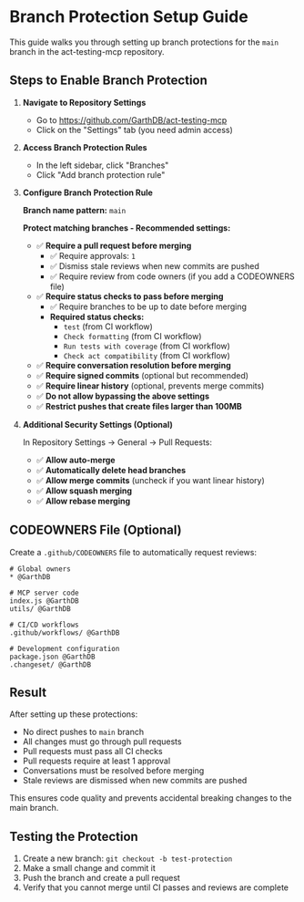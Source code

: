 # Branch Protection Setup Guide

This guide walks you through setting up branch protections for the `main` branch in the act-testing-mcp repository.

## Steps to Enable Branch Protection

1. **Navigate to Repository Settings**
   - Go to https://github.com/GarthDB/act-testing-mcp
   - Click on the "Settings" tab (you need admin access)

2. **Access Branch Protection Rules**
   - In the left sidebar, click "Branches"
   - Click "Add branch protection rule"

3. **Configure Branch Protection Rule**

   **Branch name pattern:** `main`

   **Protect matching branches - Recommended settings:**
   - ✅ **Require a pull request before merging**
     - ✅ Require approvals: `1`
     - ✅ Dismiss stale reviews when new commits are pushed
     - ✅ Require review from code owners (if you add a CODEOWNERS file)
   - ✅ **Require status checks to pass before merging**
     - ✅ Require branches to be up to date before merging
     - **Required status checks:**
       - `test` (from CI workflow)
       - `Check formatting` (from CI workflow)
       - `Run tests with coverage` (from CI workflow)
       - `Check act compatibility` (from CI workflow)
   - ✅ **Require conversation resolution before merging**
   - ✅ **Require signed commits** (optional but recommended)
   - ✅ **Require linear history** (optional, prevents merge commits)
   - ✅ **Do not allow bypassing the above settings**
   - ✅ **Restrict pushes that create files larger than 100MB**

4. **Additional Security Settings (Optional)**

   In Repository Settings → General → Pull Requests:
   - ✅ **Allow auto-merge**
   - ✅ **Automatically delete head branches**
   - ✅ **Allow merge commits** (uncheck if you want linear history)
   - ✅ **Allow squash merging**
   - ✅ **Allow rebase merging**

## CODEOWNERS File (Optional)

Create a `.github/CODEOWNERS` file to automatically request reviews:

```
# Global owners
* @GarthDB

# MCP server code
index.js @GarthDB
utils/ @GarthDB

# CI/CD workflows
.github/workflows/ @GarthDB

# Development configuration
package.json @GarthDB
.changeset/ @GarthDB
```

## Result

After setting up these protections:

- No direct pushes to `main` branch
- All changes must go through pull requests
- Pull requests must pass all CI checks
- Pull requests require at least 1 approval
- Conversations must be resolved before merging
- Stale reviews are dismissed when new commits are pushed

This ensures code quality and prevents accidental breaking changes to the main branch.

## Testing the Protection

1. Create a new branch: `git checkout -b test-protection`
2. Make a small change and commit it
3. Push the branch and create a pull request
4. Verify that you cannot merge until CI passes and reviews are complete
